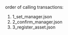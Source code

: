 order of calling transactions:
1. 1_set_manager.json
2. 2_confirm_manager.json
3. 3_register_asset.json